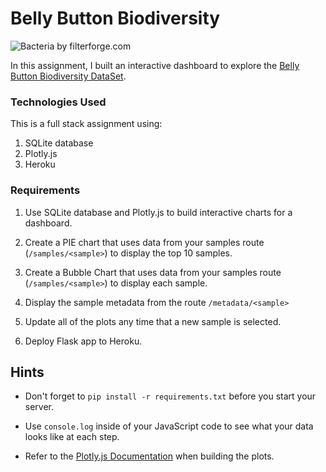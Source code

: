 # Belly Button Biodiversity

![Bacteria by filterforge.com](Images/bacteria_by_filterforgedotcom.jpg)

In this assignment, I built an interactive dashboard to explore the [Belly Button Biodiversity DataSet](http://robdunnlab.com/projects/belly-button-biodiversity/).

### Technologies Used

This is a full stack assignment using:

1. SQLite database
2. Plotly.js
3. Heroku

### Requirements

1. Use SQLite database and Plotly.js to build interactive charts for a dashboard.

2. Create a PIE chart that uses data from your samples route (`/samples/<sample>`) to display the top 10 samples.

3. Create a Bubble Chart that uses data from your samples route (`/samples/<sample>`) to display each sample.

4. Display the sample metadata from the route `/metadata/<sample>`

5. Update all of the plots any time that a new sample is selected.

6. Deploy Flask app to Heroku.


## Hints

* Don't forget to `pip install -r requirements.txt` before you start your server.

* Use `console.log` inside of your JavaScript code to see what your data looks like at each step.

* Refer to the [Plotly.js Documentation](https://plot.ly/javascript/) when building the plots.
